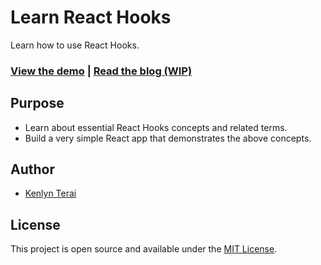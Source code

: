 # Learn React Hooks

Learn how to use React Hooks.

### [View the demo](https://react-hooks-demo.herokuapp.com/) | [Read the blog (WIP)](#)

## Purpose

- Learn about essential React Hooks concepts and related terms.
- Build a very simple React app that demonstrates the above concepts.

## Author

- [Kenlyn Terai](https://github.com/kkterai)

## License

This project is open source and available under the [MIT License](LICENSE).
